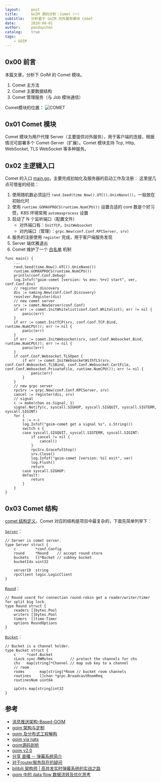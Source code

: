 ```yaml
---
layout:     post
title:      GoIM 源码分析：Comet（一）
subtitle:   分析基于 GoIM 对外服务模块 Comet
date:       2020-08-01
author:     pandaychen
catalog:    true
tags:
    - GOIM
---
```



##  0x00	前言
本篇文章，分析下 GoIM 的 Comet 模块。
1.	Comet 主方法
2.	Comet 主要数据结构
3.	Comet 管理服务（与 Job 模块通信）

Comet模块的位置：
![COMET](https://github.com/pandaychen/pandaychen.github.io/blob/master/blog_img/2022/goim/goim2-arch.png)

##	0x01	Comet 模块
Comet 模块为用户代理 Server（主要提供对外服务），用于客户端的连接，根据情况可部署多个 Comet-Server（扩展）。Comet 模块支持 Tcp, Http, WebSocket, TLS WebSocket 等多种服务。

##  0x02   主逻辑入口
Comet 的入口 [main.go](https://github.com/Terry-Mao/goim/blob/master/cmd/comet/main.go)，主要完成初始化及服务器的启动工作及注册：
这里提几点可借鉴的经验：
1.  使用随机数必须运行 `rand.Seed(time.Now().UTC().UnixNano())`，一般放在初始化时
2.  使用 `runtime.GOMAXPROCS(runtime.NumCPU())` 设置合适的 core 数是个好习惯，K8S 环境常用 `automaxprocess` 设置
3.  启动了 N 个监听端口（配置文件）
    -   对外端口有：`InitTCP`，`InitWebsocket`
    -   对内端口（管理）：`grpc.New(conf.Conf.RPCServer, srv)`
4.  服务的注册使用 `register` 完成，用于客户端服务发现
5.  Server 端优雅退出
6.  Comet 维护了一个 [白名单](https://github.com/Terry-Mao/goim/blob/master/internal/comet/whitelist.go) 机制

```golang
func main() {
    ...
	rand.Seed(time.Now().UTC().UnixNano())
	runtime.GOMAXPROCS(runtime.NumCPU())
	println(conf.Conf.Debug)
	log.Infof("goim-comet [version: %s env: %+v] start", ver, conf.Conf.Env)
	// register discovery
	dis := naming.New(conf.Conf.Discovery)
	resolver.Register(dis)
	// new comet server
	srv := comet.NewServer(conf.Conf)
	if err := comet.InitWhitelist(conf.Conf.Whitelist); err != nil {
		panic(err)
	}
	if err := comet.InitTCP(srv, conf.Conf.TCP.Bind, runtime.NumCPU()); err != nil {
		panic(err)
	}
	if err := comet.InitWebsocket(srv, conf.Conf.Websocket.Bind, runtime.NumCPU()); err != nil {
		panic(err)
	}
	if conf.Conf.Websocket.TLSOpen {
		if err := comet.InitWebsocketWithTLS(srv, conf.Conf.Websocket.TLSBind, conf.Conf.Websocket.CertFile, conf.Conf.Websocket.PrivateFile, runtime.NumCPU()); err != nil {
			panic(err)
		}
	}
	// new grpc server
	rpcSrv := grpc.New(conf.Conf.RPCServer, srv)
	cancel := register(dis, srv)
	// signal
	c := make(chan os.Signal, 1)
	signal.Notify(c, syscall.SIGHUP, syscall.SIGQUIT, syscall.SIGTERM, syscall.SIGINT)
	for {
		s := <-c
		log.Infof("goim-comet get a signal %s", s.String())
		switch s {
		case syscall.SIGQUIT, syscall.SIGTERM, syscall.SIGINT:
			if cancel != nil {
				cancel()
			}
			rpcSrv.GracefulStop()
			srv.Close()
			log.Infof("goim-comet [version: %s] exit", ver)
			log.Flush()
			return
		case syscall.SIGHUP:
		default:
			return
		}
	}
}
```

##  0x03	Comet 结构
[comet 结构定义](https://github.com/Terry-Mao/goim/tree/master/internal/comet)，Comet 对应的结构是项目中最复杂的，下面先简单列举下：

[`Server`](https://github.com/Terry-Mao/goim/blob/master/internal/comet/server.go#L54)：
```golang
// Server is comet server.
type Server struct {
	c         *conf.Config
	round     *Round    // accept round store
	buckets   []*Bucket // subkey bucket
	bucketIdx uint32

	serverID  string
	rpcClient logic.LogicClient
}
```

[`Round`](https://github.com/Terry-Mao/goim/blob/master/internal/comet/round.go#L21)：
```golang
// Round userd for connection round-robin get a reader/writer/timer for split big lock.
type Round struct {
	readers []bytes.Pool
	writers []bytes.Pool
	timers  []time.Timer
	options RoundOptions
}
```

[`Bucket`](https://github.com/Terry-Mao/goim/blob/master/internal/comet/bucket.go#L12)：
```golang
// Bucket is a channel holder.
type Bucket struct {
	c     *conf.Bucket
	cLock sync.RWMutex        // protect the channels for chs
	chs   map[string]*Channel // map sub key to a channel
	// room
	rooms       map[string]*Room // bucket room channels
	routines    []chan *grpc.BroadcastRoomReq
	routinesNum uint64

	ipCnts map[string]int32
}
```


##  参考
-	[消息推送架构-Based-GOIM](https://yeqown.github.io/2020/04/02/%E6%B6%88%E6%81%AF%E6%8E%A8%E9%80%81%E6%9E%B6%E6%9E%84-based-GOIM/)
-	[goim 架构与定制](https://tsingson.github.io/tech/goim-go-01/)
-	[goim 及分布式工程解构](https://github.com/talkgo/night/issues/363)
-	[goim via nats](https://github.com/tsingson/ex-goim/releases)
-	[goim源码剖析](https://laohanlinux.github.io/2016/12/22/goim%E6%BA%90%E7%A0%81%E5%89%96%E6%9E%90/)
-	[goim v2.0](https://github.com/Terry-Mao/goim/blob/master/README_cn.md)
-	[分享 直播 -- 弹幕系统简介](https://ruby-china.org/topics/39574)
-	[对于router服务存在的疑问](https://github.com/Terry-Mao/goim/issues/33)
-	[bilibili 架构师 | 高并发实时弹幕系统的实战之路](https://zhuanlan.zhihu.com/p/22016939)
-	[goim 中的 data flow 数据流转及优化思考](https://tsingson.github.io/tech/goim-go-04/)